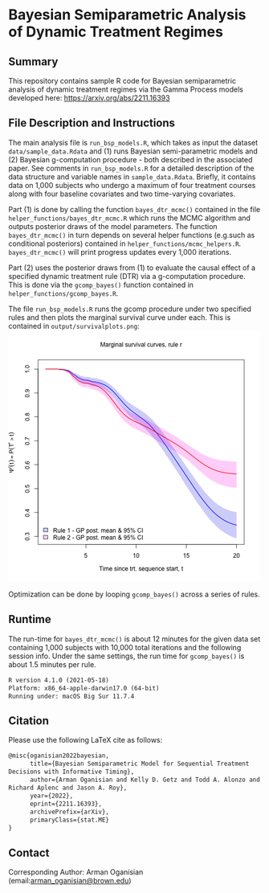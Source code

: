 # Bayesian Semiparametric Analysis of Dynamic Treatment Regimes

## Summary
This repository contains sample R code for Bayesian semiparametric analysis of dynamic treatment regimes via the Gamma Process models developed here: https://arxiv.org/abs/2211.16393

## File Description and Instructions

The main analysis file is `run_bsp_models.R`, which takes as input the dataset `data/sample_data.Rdata` and (1) runs Bayesian semi-parametric models and (2) Bayesian g-computation procedure - both described in the associated paper. See comments in `run_bsp_models.R` for a detailed description of the data structure and variable names in `sample_data.Rdata`. Briefly, it contains data on 1,000 subjects who undergo a maximum of four treatment courses along with four baseline covariates and two time-varying covariates.

Part (1) is done by calling the function `bayes_dtr_mcmc()` contained in the file `helper_functions/bayes_dtr_mcmc.R` which runs the MCMC algorithm and outputs posterior draws of the model parameters. The function `bayes_dtr_mcmc()` in turn depends on several helper functions (e.g.such as conditional posteriors) contained in `helper_functions/mcmc_helpers.R`. `bayes_dtr_mcmc()` will print progress updates every 1,000 iterations.

Part (2) uses the posterior draws from (1) to evaluate the causal effect of a specified dynamic treatment rule (DTR) via a g-computation procedure. This is done via the `gcomp_bayes()` function contained in `helper_functions/gcomp_bayes.R`.

The file `run_bsp_models.R` runs the gcomp procedure under two specified rules and then plots the marginal survival curve under each. This is contained in `output/survivalplots.png`:
![](output/survivalplots.png)

Optimization can be done by looping `gcomp_bayes()` across a series of rules.

## Runtime
The run-time for `bayes_dtr_mcmc()` is about 12 minutes for the given data set containing 1,000 subjects with 10,000 total iterations and the following session info. Under the same settings, the run time for `gcomp_bayes()` is about 1.5 minutes per rule.

```
R version 4.1.0 (2021-05-18)
Platform: x86_64-apple-darwin17.0 (64-bit)
Running under: macOS Big Sur 11.7.4
```
## Citation
Please use the following LaTeX cite as follows:
```
@misc{oganisian2022bayesian,
      title={Bayesian Semiparametric Model for Sequential Treatment Decisions with Informative Timing}, 
      author={Arman Oganisian and Kelly D. Getz and Todd A. Alonzo and Richard Aplenc and Jason A. Roy},
      year={2022},
      eprint={2211.16393},
      archivePrefix={arXiv},
      primaryClass={stat.ME}
}
``` 

## Contact
Corresponding Author: Arman Oganisian (email:arman_oganisian@brown.edu)
